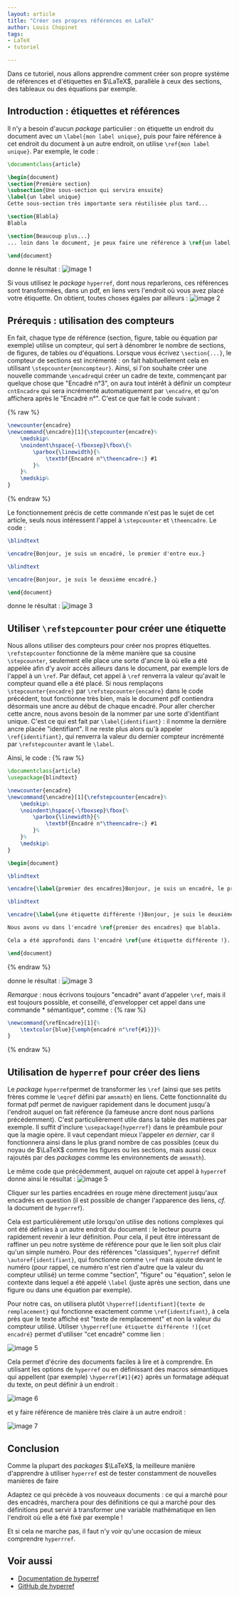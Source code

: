```yaml
---
layout: article
title: "Créer ses propres références en LaTeX"
author: Louis Chopinet
tags:
- LaTeX
- tutoriel

---
```


Dans ce tutoriel, nous allons apprendre comment créer son propre système de
références et d'étiquettes en $\LaTeX$, parallèle à ceux des sections, des
tableaux ou des équations par exemple. <!--more-->

## Introduction : étiquettes et références

Il n'y a besoin d'aucun *package* particulier : on étiquette un endroit du
document avec un `\label{mon label unique}`, puis pour faire référence à cet
endroit du document à un autre endroit, on utilise `\ref{mon label unique}`. Par
exemple, le code :

```latex
\documentclass{article}

\begin{document}
\section{Première section}
\subsection{Une sous-section qui servira ensuite}
\label{un label unique}
Cette sous-section très importante sera réutilisée plus tard...

\section{Blabla}
Blabla

\section{Beaucoup plus...}
... loin dans le document, je peux faire une référence à \ref{un label unique}.

\end{document}
```

donne le résultat :
![image 1](/assets/images/2022-02-06-Créer-ses-propres-références-en-latex/image1.jpg)

Si vous utilisez le *package* `hyperref`, dont nous reparlerons, ces références
sont transformées, dans un pdf, en liens vers l'endroit où vous avez placé votre
étiquette. On obtient, toutes choses égales par ailleurs :
![image 2](/assets/images/2022-02-06-Créer-ses-propres-références-en-latex/image2.jpg)

## Prérequis : utilisation des compteurs

En fait, chaque type de référence (section, figure, table ou équation par
exemple) utilise un compteur, qui sert à dénombrer le nombre de sections, de
figures, de tables ou d'équations. Lorsque vous écrivez `\section{...}`, le
compteur de sections est incrémenté : on fait habituellement cela en
utilisant `\stepcounter{moncompteur}`. Ainsi, si l'on souhaite créer une
nouvelle commande `\encadre`qui créer un cadre de texte, commençant par quelque
chose que "Encadré n°3", on aura tout intérêt à définir un compteur `cntEncadre`
qui sera incrémenté automatiquement par `\encadre`, et qu'on affichera après
le "Encadré n°". C'est ce que fait le code suivant :

{% raw %}
```latex
\newcounter{encadre}
\newcommand{\encadre}[1]{\stepcounter{encadre}%
	\medskip%
	\noindent\hspace{-\fboxsep}\fbox\{%
		\parbox{\linewidth}{%
			\textbf{Encadré n°\theencadre~:} #1
		}%
	}%
	\medskip%
}
```
{% endraw %}

Le fonctionnement précis de cette commande n'est pas le sujet de cet article,
seuls nous intéressent l'appel à `\stepcounter` et `\theencadre`. Le code :

```latex
\blindtext

\encadre{Bonjour, je suis un encadré, le premier d'entre eux.}

\blindtext

\encadre{Bonjour, je suis le deuxième encadré.}

\end{document}
```

donne le résultat :
![image 3](/assets/images/2022-02-06-Créer-ses-propres-références-en-latex/image3.jpg)

## Utiliser `\refstepcounter` pour créer une étiquette

Nous allons utiliser des compteurs pour créer nos propres
étiquettes. `\refstepcounter` fonctionne de la même manière que sa
cousine `\stepcounter`, seulement elle place une sorte d'ancre là où elle a été
appelée afin d'y avoir accès ailleurs dans le document, par exemple lors de
l'appel à un `\ref`. Par défaut, cet appel à `\ref` renverra la valeur qu'avait
le compteur quand elle a été placé. Si nous remplaçons `\stepcounter{encadre}`
par `\refstepcounter{encadre}` dans le code précédent, tout fonctionne très
bien, mais le document pdf contiendra désormais une ancre au début de chaque
encadré. Pour aller chercher cette ancre, nous avons besoin de la nommer par une
sorte d'identifiant unique. C'est ce qui est fait par `\label{identifiant}` : il
nomme la dernière ancre placée "identifiant". Il ne reste plus alors qu'à
appeler `\ref{identifiant}`, qui renverra la valeur du dernier compteur
incrémenté par `\refstepcounter` avant le `\label`.

Ainsi, le code :
{% raw %}

```latex
\documentclass{article}
\usepackage{blindtext}

\newcounter{encadre}
\newcommand{\encadre}[1]{\refstepcounter{encadre}%
	\medskip%
	\noindent\hspace{-\fboxsep}\fbox{%
		\parbox{\linewidth}{%
			\textbf{Encadré n°\theencadre~:} #1
		}%
	}%
	\medskip%
}

\begin{document}

\blindtext

\encadre{\label{premier des encadres}Bonjour, je suis un encadré, le premier d'entre eux.}

\blindtext

\encadre{\label{une étiquette différente !}Bonjour, je suis le deuxième encadré.}

Nous avons vu dans l'encadré \ref{premier des encadres} que blabla.

Cela a été approfondi dans l'encadré \ref{une étiquette différente !}.

\end{document}
```
{% endraw %}

donne le résultat :
![image 3](/assets/images/2022-02-06-Créer-ses-propres-références-en-latex/image3.jpg)

*Remarque* : nous écrivons toujours "encadré" avant d'appeler `\ref`, mais il
est toujours possible, et conseillé, d'envelopper cet appel dans une commande *
sémantique*, comme :
{% raw %}
```latex
\newcommand{\refEncadre}[1]{%
	\textcolor{blue}{\emph{encadré n°\ref{#1}}}%
}
```
{% endraw %}

## Utilisation de `hyperref` pour créer des liens

Le *package* `hyperref`permet de transformer les `\ref` (ainsi que ses petits
frères comme le `\eqref` défini par `amsmath`) en liens. Cette fonctionnalité du
format pdf permet de naviguer rapidement dans le document jusqu'à l'endroit
auquel on fait référence (la fameuse ancre dont nous parlions précédemment).
C'est particulièrement utile dans la table des matières par exemple. Il suffit
d'inclure `\usepackage{hyperref}` dans le préambule pour que la magie opère. Il
vaut cependant mieux l'appeler *en dernier*, car il fonctionnera ainsi dans le
plus grand nombre de cas possibles (ceux du noyau de $\LaTeX$ comme les figures
ou les sections, mais aussi ceux rajoutés par des *packages* comme les
environnements de `amsmath`).

Le même code que précédemment, auquel on rajoute cet appel à `hyperref` donne
ainsi le résultat :
![image 5](/assets/images/2022-02-06-Créer-ses-propres-références-en-latex/image5.jpg)

Cliquer sur les parties encadrées en rouge mène directement jusqu'aux encadrés
en question (il est possible de changer l'apparence des liens, *cf.* la document
de `hyperref`).

Cela est particulièrement utile lorsqu'on utilise des notions complexes qui ont
été définies à un autre endroit du document : le lecteur pourra rapidement
revenir à leur définition. Pour cela, il peut être intéressant de raffiner un
peu notre système de référence pour que le lien soit plus clair qu'un simple
numéro. Pour des références "classiques", `hyperref`
définit `\autoref{identifiant}`, qui fonctionne comme `\ref` mais ajoute devant
le numéro (pour rappel, ce numéro n'est rien d'autre que la valeur du compteur
utilisé) un terme comme "section", "figure" ou "équation", selon le contexte
dans lequel a été appelé `\label` (juste après une section, dans une figure ou
dans une équation par exemple).

Pour notre cas, on utilisera
plutôt `\hyperref[identifiant]{texte de remplacement}` qui fonctionne exactement
comme `\ref{identifiant}`, à cela près que le texte affiché est "texte de
remplacement" et non la valeur du compteur utilisé.
Utiliser `\hyperref[une étiquette différente !]{cet encadré}` permet
d'utiliser "cet encadré" comme lien :

![image 5](/assets/images/2022-02-06-Créer-ses-propres-références-en-latex/image5.jpg)

Cela permet d'écrire des documents faciles à lire et à comprendre. En utilisant
les options de `hyperref` ou en définissant des macros sémantiques qui
appellent (par exemple) `\hyperref[#1]{#2}` après un formatage adéquat du texte,
on peut définir à un endroit :

![image 6](/assets/images/2022-02-06-Créer-ses-propres-références-en-latex/image6.jpg)

et y faire référence de manière très claire à un autre endroit :

![image 7](/assets/images/2022-02-06-Créer-ses-propres-références-en-latex/image7.jpg)

## Conclusion

Comme la plupart des _packages_ $\LaTeX$, la meilleure manière d'apprendre à
utiliser `hyperref` est de tester constamment de nouvelles manières de faire

Adaptez ce qui précède à vos nouveaux documents : ce qui a marché pour des
encadrés, marchera pour des définitions ce qui a marché pour des définitions
peut servir à transformer une variable mathématique en lien l'endroit où elle a
été fixé par exemple !

Et si cela ne marche pas, il faut n'y voir qu'une occasion de mieux comprendre
`hyperrref`.

## Voir aussi

- [Documentation de hyperref](https://ctan.org/pkg/hyperref)
- [GitHub de hyperref](https://github.com/latex3/hyperref)
